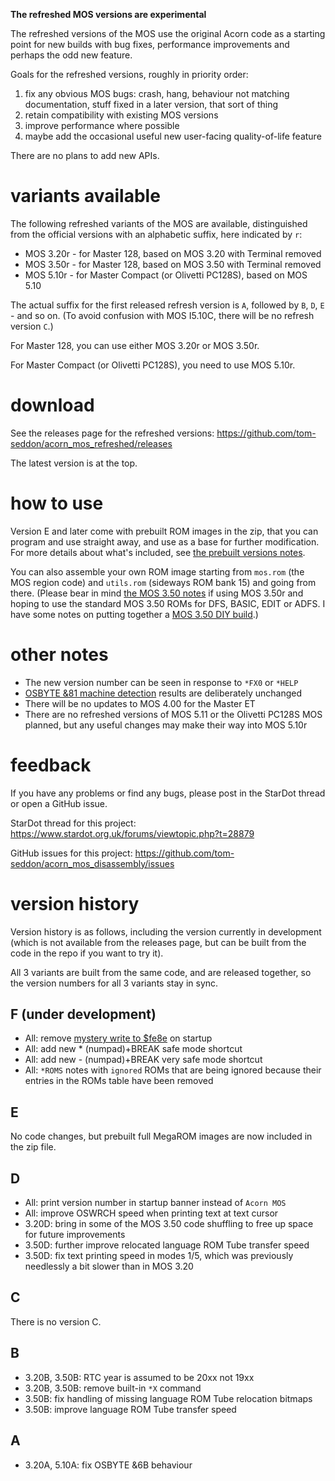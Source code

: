 **The refreshed MOS versions are experimental**

The refreshed versions of the MOS use the original Acorn code as a
starting point for new builds with bug fixes, performance improvements
and perhaps the odd new feature.

Goals for the refreshed versions, roughly in priority order:

1. fix any obvious MOS bugs: crash, hang, behaviour not matching
   documentation, stuff fixed in a later version, that sort of thing
2. retain compatibility with existing MOS versions
3. improve performance where possible
4. maybe add the occasional useful new user-facing quality-of-life
   feature

There are no plans to add new APIs.

# variants available

The following refreshed variants of the MOS are available,
distinguished from the official versions with an alphabetic suffix,
here indicated by `r`:

* MOS 3.20r - for Master 128, based on MOS 3.20 with Terminal removed
* MOS 3.50r - for Master 128, based on MOS 3.50 with Terminal removed
* MOS 5.10r - for Master Compact (or Olivetti PC128S), based on MOS
  5.10

The actual suffix for the first released refresh version is `A`,
followed by `B`, `D`, `E` - and so on. (To avoid confusion with MOS
I5.10C, there will be no refresh version `C`.)

For Master 128, you can use either MOS 3.20r or MOS 3.50r.

For Master Compact (or Olivetti PC128S), you need to use MOS 5.10r.

# download

See the releases page for the refreshed versions:
https://github.com/tom-seddon/acorn_mos_refreshed/releases

The latest version is at the top.

# how to use

Version E and later come with prebuilt ROM images in the zip, that you
can program and use straight away, and use as a base for further
modification. For more details about what's included, see [the
prebuilt versions notes](./prebuilt.md).

You can also assemble your own ROM image starting from `mos.rom` (the
MOS region code) and `utils.rom` (sideways ROM bank 15) and going from
there. (Please bear in mind [the MOS 3.50 notes](./MOS3.50.md) if
using MOS 3.50r and hoping to use the standard MOS 3.50 ROMs for DFS,
BASIC, EDIT or ADFS. I have some notes on putting together a [MOS 3.50
DIY build](./MOS3.50.DIY.md).)

# other notes

- The new version number can be seen in response to `*FX0` or `*HELP`
- [OSBYTE &81 machine detection](https://beebwiki.mdfs.net/OSBYTE_%2681)
  results are deliberately unchanged
- There will be no updates to MOS 4.00 for the Master ET
- There are no refreshed versions of MOS 5.11 or the Olivetti PC128S
  MOS planned, but any useful changes may make their way into MOS
  5.10r

# feedback

If you have any problems or find any bugs, please post in the StarDot
thread or open a GitHub issue.

StarDot thread for this project:
https://www.stardot.org.uk/forums/viewtopic.php?t=28879

GitHub issues for this project:
https://github.com/tom-seddon/acorn_mos_disassembly/issues

# version history

Version history is as follows, including the version currently in
development (which is not available from the releases page, but can be
built from the code in the repo if you want to try it).

All 3 variants are built from the same code, and are released
together, so the version numbers for all 3 variants stay in sync. 

## F (under development)

* All: remove [mystery write to
  $fe8e](https://stardot.org.uk/forums/viewtopic.php?p=328986&hilit=fe8e#p328986)
  on startup
* All: add new * (numpad)+BREAK safe mode shortcut
* All: add new - (numpad)+BREAK very safe mode shortcut 
* All: `*ROMS` notes with `ignored` ROMs that are being ignored
  because their entries in the ROMs table have been removed
  
## E

No code changes, but prebuilt full MegaROM images are now included in
the zip file.

## D

* All: print version number in startup banner instead of `Acorn MOS`
* All: improve OSWRCH speed when printing text at text cursor
* 3.20D: bring in some of the MOS 3.50 code shuffling to free up space
  for future improvements 
* 3.50D: further improve relocated language ROM Tube transfer speed
* 3.50D: fix text printing speed in modes 1/5, which was previously
  needlessly a bit slower than in MOS 3.20

## C

There is no version C.

## B

* 3.20B, 3.50B: RTC year is assumed to be 20xx not 19xx
* 3.20B, 3.50B: remove built-in `*X` command
* 3.50B: fix handling of missing language ROM Tube relocation bitmaps
* 3.50B: improve language ROM Tube transfer speed

## A

* 3.20A, 5.10A: fix OSBYTE &6B behaviour
